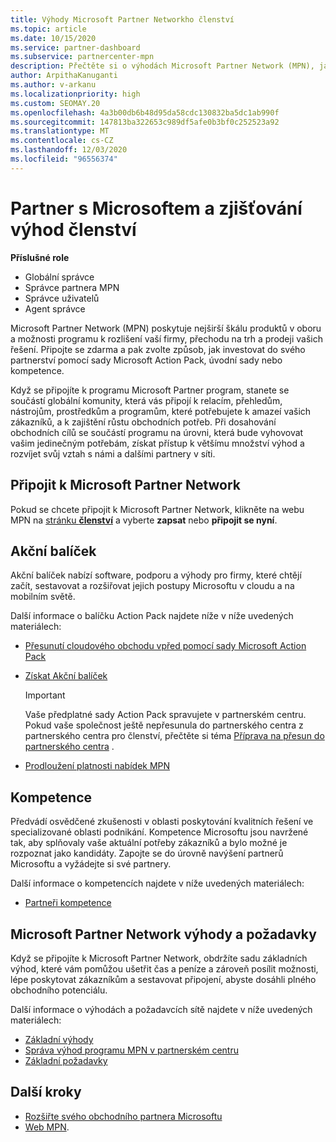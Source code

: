 ```yaml
---
title: Výhody Microsoft Partner Networkho členství
ms.topic: article
ms.date: 10/15/2020
ms.service: partner-dashboard
ms.subservice: partnercenter-mpn
description: Přečtěte si o výhodách Microsoft Partner Network (MPN), jako je Microsoft Action Pack, kompetence nebo možnosti programu, které umožňují přejít na trh a prodávat vaše řešení.
author: ArpithaKanuganti
ms.author: v-arkanu
ms.localizationpriority: high
ms.custom: SEOMAY.20
ms.openlocfilehash: 4a3b00db6b48d95da58cdc130832ba5dc1ab990f
ms.sourcegitcommit: 147813ba322653c989df5afe0b3bf0c252523a92
ms.translationtype: MT
ms.contentlocale: cs-CZ
ms.lasthandoff: 12/03/2020
ms.locfileid: "96556374"
---
```

# <a name="partner-with-microsoft-and-discover-membership-benefits"></a>Partner s Microsoftem a zjišťování výhod členství

**Příslušné role**

- Globální správce
- Správce partnera MPN
- Správce uživatelů
- Agent správce

Microsoft Partner Network (MPN) poskytuje nejširší škálu produktů v oboru a možnosti programu k rozlišení vaší firmy, přechodu na trh a prodeji vašich řešení. Připojte se zdarma a pak zvolte způsob, jak investovat do svého partnerství pomocí sady Microsoft Action Pack, úvodní sady nebo kompetence.

Když se připojíte k programu Microsoft Partner program, stanete se součástí globální komunity, která vás připojí k relacím, přehledům, nástrojům, prostředkům a programům, které potřebujete k amazeí vašich zákazníků, a k zajištění růstu obchodních potřeb. Při dosahování obchodních cílů se součástí programu na úrovni, která bude vyhovovat vašim jedinečným potřebám, získat přístup k většímu množství výhod a rozvíjet svůj vztah s námi a dalšími partnery v síti. 

## <a name="join-the-microsoft-partner-network"></a>Připojit k Microsoft Partner Network

Pokud se chcete připojit k Microsoft Partner Network, klikněte na webu MPN na [stránku **členství**](https://partner.microsoft.com/membership) a vyberte **zapsat** nebo **připojit se nyní**.

## <a name="action-pack"></a>Akční balíček

Akční balíček nabízí software, podporu a výhody pro firmy, které chtějí začít, sestavovat a rozšiřovat jejich postupy Microsoftu v cloudu a na mobilním světě.

Další informace o balíčku Action Pack najdete níže v níže uvedených materiálech:

- [Přesunutí cloudového obchodu vpřed pomocí sady Microsoft Action Pack](https://partner.microsoft.com/membership/action-pack)

- [Získat Akční balíček](mpn-get-action-pack.md)
  
    >[!IMPORTANT]
    >Vaše předplatné sady Action Pack spravujete v partnerském centru. Pokud vaše společnost ještě nepřesunula do partnerského centra z partnerského centra pro členství, přečtěte si téma [Příprava na přesun do partnerského centra](prepare-pmc-pc-migration.md) .  

- [Prodloužení platnosti nabídek MPN](renew-mpn-offers.md)

## <a name="competencies"></a>Kompetence

Předvádí osvědčené zkušenosti v oblasti poskytování kvalitních řešení ve specializované oblasti podnikání. Kompetence Microsoftu jsou navržené tak, aby splňovaly vaše aktuální potřeby zákazníků a bylo možné je rozpoznat jako kandidáty. Zapojte se do úrovně navýšení partnerů Microsoftu a vyžádejte si své partnery.

Další informace o kompetencích najdete v níže uvedených materiálech:

- [Partneři kompetence](https://partner.microsoft.com/membership/competencies)

## <a name="microsoft-partner-network-benefits-and-requirements"></a>Microsoft Partner Network výhody a požadavky

Když se připojíte k Microsoft Partner Network, obdržíte sadu základních výhod, které vám pomůžou ušetřit čas a peníze a zároveň posílit možnosti, lépe poskytovat zákazníkům a sestavovat připojení, abyste dosáhli plného obchodního potenciálu. 

Další informace o výhodách a požadavcích sítě najdete v níže uvedených materiálech:

- [Základní výhody](https://partner.microsoft.com/membership/core-benefits#simple-tab-content-1)
- [Správa výhod programu MPN v partnerském centru](manage-your-partner-network-benefits.md)
- [Základní požadavky](https://partner.microsoft.com/membership/core-benefits#simple-tab-content-2)

## <a name="next-steps"></a>Další kroky

- [Rozšiřte svého obchodního partnera Microsoftu](grow-your-business.md)
- [Web MPN](https://partner.microsoft.com/commercial).
